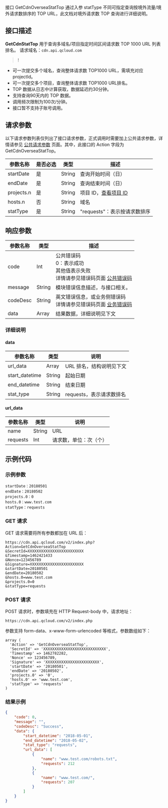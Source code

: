 接口 GetCdnOverseaStatTop 通过入参 statType 不同可指定查询按境外流量/境外请求数排序的 TOP URL，此文档对境外请求数 TOP 查询进行详细说明。
## 接口描述
**GetCdnStatTop** 用于查询多域名/项目指定时间区间请求数 TOP 1000 URL 列表排名。
请求域名：`cdn.api.qcloud.com`

>!
- 可一次提交多个域名，查询整体请求数 TOP1000 URL，需填充对应 projectId。
- 可一次提交多个项目，查询整体请求数 TOP1000 URL排名。
- TOP 数据从日志中计算获取，数据延迟约30分钟。
- 支持查询90天内的 TOP 数据。
- 调用频次限制为100次/分钟。
- 接口暂不支持子账号调用。

## 请求参数
以下请求参数列表仅列出了接口请求参数，正式调用时需要加上公共请求参数，详情请参见 [公共请求参数](https://cloud.tencent.com/doc/api/231/4473) 页面。其中，此接口的 Action 字段为 GetCdnOverseaStatTop。

| 参数名称       | 是否必选 | 类型     | 描述                                       |
| ---------- | ---- | ------ | ---------------------------------------- |
| startDate  | 是    | String | 查询开始时间（日）                                |
| endDate    | 是    | String | 查询结束时间（日）                                |
| projects.n | 是    | String | 项目 ID，[查看项目 ID](https://console.cloud.tencent.com/project) |
| hosts.n    | 否    | String | 域名                                       |
| statType   | 是    | String | "requests"：表示按请求数排序                      |


## 响应参数

| 参数名称     | 类型     | 描述                                       |
| -------- | ------ | ---------------------------------------- |
| code     | Int    | 公共错误码<br/>0：表示成功<br/>其他值表示失败<br/>详情请参见错误码页面 [公共错误码](https://cloud.tencent.com/doc/api/231/5078#1.-.E5.85.AC.E5.85.B1.E9.94.99.E8.AF.AF.E7.A0.81) |
| message  | String | 模块错误信息描述，与接口相关。                          |
| codeDesc | String | 英文错误信息，或业务侧错误码<br/>详情请参见错误码页面 [业务错误码](https://cloud.tencent.com/document/product/228/5078#2.-.E6.A8.A1.E5.9D.97.E9.94.99.E8.AF.AF.E7.A0.81) |
| data     | Array  | 结果数据，详细说明见下文                             |

### 详细说明
#### data

| 参数名称             | 类型     | 说明               |
| -------------- | ------ | ---------------- |
| url_data       | Array  | URL 排名，结构说明见下文    |
| start_datetime | String | 起始日期             |
| end_datetime   | String | 结束日期             |
| stat_type      | String | requests，表示请求数排名 |

#### url_data

| 参数名称    | 类型     | 说明           |
| ----- | ------ | ------------ |
| name  | String | URL          |
| requests | Int    | 请求数，单位：次（个） |

## 示例代码
### 示例参数

```
startDate：20180501
endDate：20180502
projects.0：0
hosts.0：www.test.com
statType：requests
```

### GET 请求

GET 请求需要将所有参数都加在 URL 后：

```
https://cdn.api.qcloud.com/v2/index.php?
Action=GetCdnOverseaStatTop
&SecretId=XXXXXXXXXXXXXXXXXXXXXXXXX
&Timestamp=1462421433
&Nonce=123456789
&Signature=XXXXXXXXXXXXXXXXXXXXXXXX
&startDate=20180501
&endDate=20180502
&hosts.0=www.test.com
&projects.0=0
&statType=requests
```

### POST 请求

POST 请求时，参数填充在 HTTP Request-body 中，请求地址：

```
https://cdn.api.qcloud.com/v2/index.php
```

参数支持 form-data、x-www-form-urlencoded 等格式，参数数组如下：

```
array (
  'Action' => 'GetCdnOverseaStatTop',
  'SecretId' => 'XXXXXXXXXXXXXXXXXXXXXXXXXXXX',
  'Timestamp' => 1462782282,
  'Nonce' => 123456789,
  'Signature' => 'XXXXXXXXXXXXXXXXXXXXXXXX',
  'startDate' => '20180501',
  'endDate' => '20180502',
  'projects.0' => '0',
  'hosts.0' => 'www.test.com',
  'statType' => 'requests'
)
```

### 结果示例

```json
{
    "code": 0,
    "message": "",
    "codeDesc": "Success",
    "data": {
        "start_datetime": "2018-05-01",
        "end_datetime": "2018-05-02",
        "stat_type": "requests",
        "url_data": [
            {
                "name": "www.test.com/robots.txt",
                "requests": 212
            },
            {
                "name": "www.test.com/",
                "requests": 207
            }
        ]
    }
}
```

